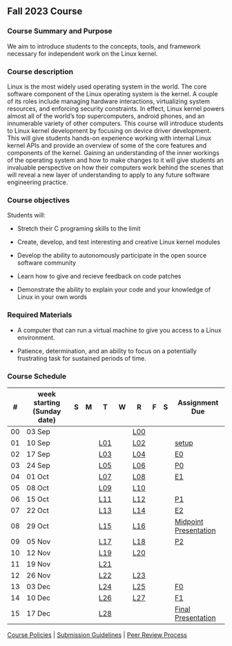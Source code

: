 ## Fall 2023 Course

### Course Summary and Purpose

We aim to introduce students to the concepts, tools, and framework necessary for independent work on the Linux kernel.

### Course description

Linux is the most widely used operating system in the world. The core software component of the Linux operating system is the kernel. A couple of its roles include managing hardware interactions, virtualizing system resources, and enforcing security constraints. In effect, Linux kernel powers almost all of the world’s top supercomputers, android phones, and an innumerable variety of other computers. This course will introduce students to Linux kernel development by focusing on device driver development. This will give students hands-on experience working with internal Linux kernel APIs and provide an overview of some of the core features and components of the kernel. Gaining an understanding of the inner workings of the operating system and how to make changes to it will give students an invaluable perspective on how their computers work behind the scenes that will reveal a new layer of understanding to apply to any future software engineering practice.

### Course objectives

Students will:

* Stretch their C programing skills to the limit

* Create, develop, and test interesting and creative Linux kernel modules

* Develop the ability to autonomously participate in the open source software community

* Learn how to give and recieve feedback on code patches

* Demonstrate the ability to explain your code and your knowledge of Linux in your own words

### Required Materials

* A computer that can run a virtual machine to give you access to a Linux environment.

* Patience, determination, and an ability to focus on a potentially frustrating task for sustained periods of time.

### Course Schedule

|#| week starting (Sunday date) |S|M|T|W|R|F|S|Assignment Due|
|--|--|--|--|--|--|--|--|--|--|
|00| 03 Sep|||                      ||[L00](lectures/L00.html)||||
|01| 10 Sep|||[L01](lectures/L01.html)||[L02](lectures/L02.html)|||[setup](assignments/setup.html)|
|02| 17 Sep|||[L03](lectures/L03.html)||[L04](lectures/L04.html)|||[E0](assignments/E0.html)      |
|03| 24 Sep|||[L05](lectures/L05.html)||[L06](lectures/L06.html)|||[P0](assignments/P0.html)      |
|04| 01 Oct|||[L07](lectures/L07.html)||[L08](lectures/L08.html)|||[E1](assignments/E1.html)      |
|05| 08 Oct|||[L09](lectures/L09.html)||[L10](lectures/L10.html)|||                             |
|06| 15 Oct|||[L11](lectures/L11.html)||[L12](lectures/L12.html)|||[P1](assignments/P1.html)      |
|07| 22 Oct|||[L13](lectures/L13.html)||[L14](lectures/L14.html)|||[E2](assignments/E2.html)      |
|08| 29 Oct|||[L15](lectures/L15.html)||[L16](lectures/L16.html)|||[Midpoint Presentation](assignments/mid_pres_guide.html)                             |
|09| 05 Nov|||[L17](lectures/L17.html)||[L18](lectures/L18.html)|||[P2](assignments/P2.html)      |
|10| 12 Nov|||[L19](lectures/L19.html)||[L20](lectures/L20.html)|||                             |
|11| 19 Nov|||[L21](lectures/L21.html)||                      |||                             |
|12| 26 Nov|||[L22](lectures/L22.html)||[L23](lectures/L24.html)|||                             |
|13| 03 Dec|||[L24](lectures/L24.html)||[L25](lectures/L25.html)|||[F0](assignments/F0.html)      |
|14| 10 Dec|||[L26](lectures/L26.html)||[L27](lectures/L27.html)|||[F1](assignments/F1.html)      |
|15| 17 Dec|||[L28](lectures/L28.html)||                      |||[Final Presentation](assignments/final_pres_guide.html)|

[Course Policies](policies/course_policies.html) | [Submission Guidelines](policies/submission_guidelines.html) | [Peer Review Process](policies/peer_review.html)
